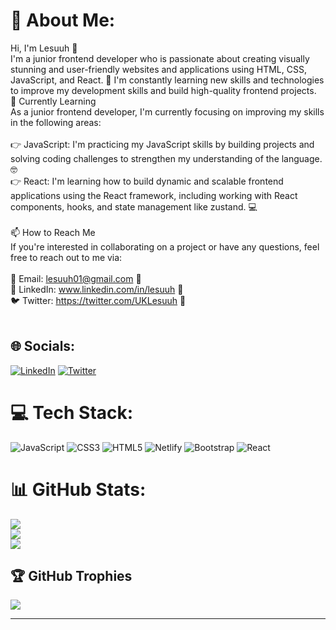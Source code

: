# 💫 About Me:
Hi, I'm Lesuuh 👋<br>I'm a junior frontend developer who is passionate about creating visually stunning and user-friendly websites and applications using HTML, CSS, JavaScript, and React. 🚀 I'm constantly learning new skills and technologies to improve my development skills and build high-quality frontend projects.<br>🌱 Currently Learning<br>As a junior frontend developer, I'm currently focusing on improving my skills in the following areas:<br><br>👉 JavaScript: I'm practicing my JavaScript skills by building projects and solving coding challenges to strengthen my understanding of the language. 🤓<br>👉 React: I'm learning how to build dynamic and scalable frontend applications using the React framework, including working with React components, hooks, and state management like zustand. 💻<br><br>📫 How to Reach Me<br>If you're interested in collaborating on a project or have any questions, feel free to reach out to me via:<br><br>📧 Email: lesuuh01@gmail.com 📩<br>🔗 LinkedIn: www.linkedin.com/in/lesuuh 💼<br>🐦 Twitter: https://twitter.com/UKLesuuh 🐤<br><br>


## 🌐 Socials:
[![LinkedIn](https://img.shields.io/badge/LinkedIn-%230077B5.svg?logo=linkedin&logoColor=white)](https://linkedin.com/in/lesuuh) [![Twitter](https://img.shields.io/badge/Twitter-%231DA1F2.svg?logo=Twitter&logoColor=white)](https://twitter.com/UKLesuuh) 

# 💻 Tech Stack:
![JavaScript](https://img.shields.io/badge/javascript-%23323330.svg?style=for-the-badge&logo=javascript&logoColor=%23F7DF1E) ![CSS3](https://img.shields.io/badge/css3-%231572B6.svg?style=for-the-badge&logo=css3&logoColor=white) ![HTML5](https://img.shields.io/badge/html5-%23E34F26.svg?style=for-the-badge&logo=html5&logoColor=white) ![Netlify](https://img.shields.io/badge/netlify-%23000000.svg?style=for-the-badge&logo=netlify&logoColor=#00C7B7) ![Bootstrap](https://img.shields.io/badge/bootstrap-%23563D7C.svg?style=for-the-badge&logo=bootstrap&logoColor=white) ![React](https://img.shields.io/badge/react-%2320232a.svg?style=for-the-badge&logo=react&logoColor=%2361DAFB)
# 📊 GitHub Stats:
![](https://github-readme-stats.vercel.app/api?username=Lesuuh&theme=dark&hide_border=false&include_all_commits=true&count_private=true)<br/>
![](https://github-readme-streak-stats.herokuapp.com/?user=Lesuuh&theme=dark&hide_border=false)<br/>
![](https://github-readme-stats.vercel.app/api/top-langs/?username=Lesuuh&theme=dark&hide_border=false&include_all_commits=true&count_private=true&layout=compact)

## 🏆 GitHub Trophies
![](https://github-profile-trophy.vercel.app/?username=Lesuuh&theme=radical&no-frame=false&no-bg=false&margin-w=4)

---
